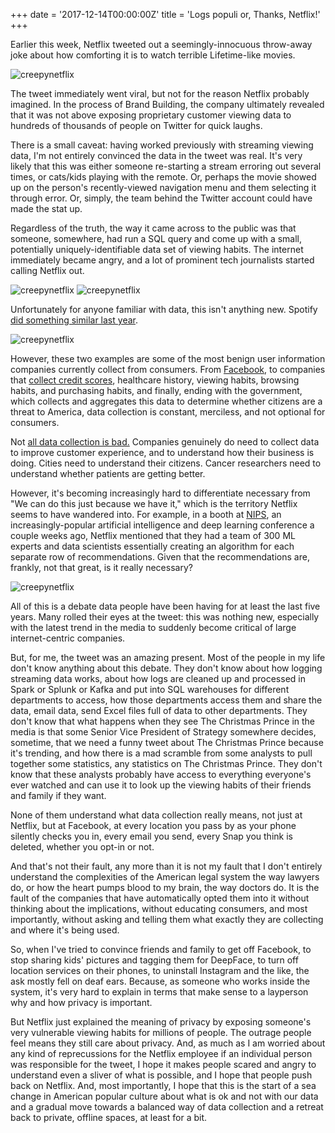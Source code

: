 +++
date = '2017-12-14T00:00:00Z'
title = 'Logs populi or, Thanks, Netflix!'
+++

Earlier this week, Netflix tweeted out a seemingly-innocuous throw-away joke about how comforting it is to watch terrible Lifetime-like movies. 

![creepynetflix](https://raw.githubusercontent.com/veekaybee/veekaybee.github.io/master/images/creepynetflix.png)

The tweet immediately went viral, but not for the reason Netflix probably imagined. In the process of Brand Building, the company ultimately revealed that it was not above exposing proprietary customer viewing data to hundreds of thousands of people on Twitter for quick laughs. 

There is a small caveat: having worked previously with streaming viewing data, I'm not entirely convinced the data in the tweet was real.  It's very likely that this was either someone re-starting a stream erroring out several times, or cats/kids playing with the remote. Or, perhaps the movie showed up on the person's recently-viewed navigation menu and them selecting it through error. Or, simply, the team behind the Twitter account could have made the stat up. 

Regardless of the truth, the way it came across to the public was that someone, somewhere, had run a SQL query and come up with a small, potentially uniquely-identifiable data set of viewing habits. The internet immediately became angry, and a lot of prominent tech journalists started calling Netflix out.

![creepynetflix](https://raw.githubusercontent.com/veekaybee/veekaybee.github.io/master/static/images/roose.png)
![creepynetflix](https://raw.githubusercontent.com/veekaybee/veekaybee.github.io/master/static/images/timm.png)

Unfortunately for anyone familiar with data, this isn't anything new. Spotify [did something similar last year](http://www.adweek.com/creativity/spotify-crunches-user-data-fun-ways-new-global-outdoor-ad-campaign-174826/).

![creepynetflix](https://raw.githubusercontent.com/veekaybee/veekaybee.github.io/master/images/mugatu.png)

However, these two examples are some of the most benign user information companies currently collect from consumers.  From [Facebook](http://veekaybee.github.io/2017/02/01/facebook-is-collecting-this/),  to companies that [collect credit scores](https://www.consumer.ftc.gov/blog/2017/09/equifax-data-breach-what-do), healthcare history, viewing habits, browsing habits, and purchasing habits, and finally, ending with the government, which collects and aggregates this data to determine whether citizens are a threat to America, data collection is constant, merciless, and not optional for consumers.   

Not [all data collection is bad.](https://gist.github.com/veekaybee/b15985328bee18973401468de4179834) Companies genuinely do need to collect data to improve customer experience, and to understand how their business is doing. Cities need to understand their citizens. Cancer researchers need to understand whether patients are getting better. 

However, it's becoming increasingly hard to differentiate necessary from "We can do this just because we have it," which is the territory Netflix seems to have wandered into. For example, in a booth at [NIPS](https://nips.cc/), an increasingly-popular artificial intelligence and deep learning conference a couple weeks ago, Netflix mentioned that they had a team of 300 ML experts and data scientists essentially creating an algorithm for each separate row of recommendations. Given that the recommendations are, frankly, not that great, is it really necessary? 

![creepynetflix](https://raw.githubusercontent.com/veekaybee/veekaybee.github.io/master/static/images/netflixml.png)

All of this is a debate data people have been having for at least the last five years. Many rolled their eyes at the tweet: this was nothing new, especially with the latest trend in the media to suddenly become critical of large internet-centric companies. 

But, for me, the tweet was an amazing present. Most of the people in my life don't know anything about this debate. They don't know about how logging streaming data works, about how logs are cleaned up and processed in Spark or Splunk or Kafka and put into SQL warehouses for different departments to access, how those departments access them and share the data, email data, send Excel files full of data to other departments. They don't know that what happens when they see The Christmas Prince in the media is that some Senior Vice President of Strategy somewhere decides, sometime, that we need a funny tweet about The Christmas Prince because it's trending, and how there is a mad scramble from some analysts to pull together some statistics, any statistics on The Christmas Prince. They don't know that these analysts probably have access to everything everyone's ever watched and can use it to look up the viewing habits of their friends and family if they want.  

None of them understand what data collection really means, not just at Netflix, but at Facebook, at every location you pass by as your phone silently checks you in, every email you send, every Snap you think is deleted, whether you opt-in or not. 

And that's not their fault, any more than it is not my fault that I don't entirely understand the complexities of the American legal system the way lawyers do, or how the heart pumps blood to my brain, the way doctors do.  It is the fault of the companies that have automatically opted them into it without thinking about the implications, without educating consumers, and most importantly, without asking and telling them what exactly they are collecting and where it's being used.  

So, when I've tried to convince friends and family to get off Facebook, to stop sharing kids' pictures and tagging them for DeepFace, to turn off location services on their phones, to uninstall Instagram and the like, the ask mostly fell on deaf ears. Because, as someone who works inside the system, it's very hard to explain in terms that make sense to a layperson why and how privacy is important.  

But Netflix just explained the meaning of privacy by exposing someone's very vulnerable viewing habits for millions of people.  The outrage people feel means they still care about privacy.  And, as much as I am worried about any kind of reprecussions for the Netflix employee if an individual person was responsible for the tweet, I hope it makes people scared and angry to understand even a sliver of what is possible, and I hope that people push back on Netflix. And, most importantly, I hope that this is the start of a sea change in American popular culture about what is ok and not with our data and a gradual move towards a balanced way of data collection and a retreat back to private, offline spaces, at least for a bit.   
